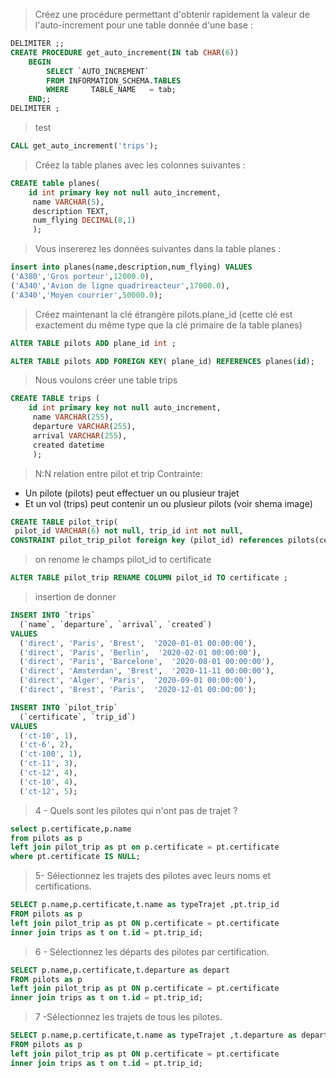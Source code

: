 > Créez une procédure permettant d'obtenir rapidement la valeur de l'auto-increment pour une table donnée d'une base :

```sql
DELIMITER ;;
CREATE PROCEDURE get_auto_increment(IN tab CHAR(6))
    BEGIN
        SELECT `AUTO_INCREMENT`
		FROM INFORMATION_SCHEMA.TABLES
		WHERE     TABLE_NAME   = tab;
    END;;
DELIMITER ;
```
> test 
```sql
CALL get_auto_increment('trips');
```


> Créez la table planes avec les colonnes suivantes :
```sql
CREATE table planes(
    id int primary key not null auto_increment,
     name VARCHAR(5),
     description TEXT,
     num_flying DECIMAL(8,1)
     );
```

> Vous insererez les données suivantes dans la table planes :
```sql
insert into planes(name,description,num_flying) VALUES 
('A380','Gros porteur',12000.0),
('A340','Avion de ligne quadrireacteur',17000.0),
('A340','Moyen courrier',50000.0);
```
> Créez maintenant la clé étrangère pilots.plane_id (cette clé est exactement du même type que la clé primaire de la table planes)

```sql
AlTER TABLE pilots ADD plane_id int ;

ALTER TABLE pilots ADD FOREIGN KEY( plane_id) REFERENCES planes(id);
```
> Nous voulons créer une table trips 

```sql
CREATE TABLE trips (
    id int primary key not null auto_increment,
     name VARCHAR(255),
     departure VARCHAR(255),
     arrival VARCHAR(255),
     created datetime
     );
```

> N:N
relation entre pilot et trip
Contrainte: 
* Un pilote (pilots) peut effectuer un ou plusieur trajet 
* Et un vol (trips) peut contenir un ou plusieur pilots 
(voir shema image)
```sql
CREATE TABLE pilot_trip(
 pilot_id VARCHAR(6) not null, trip_id int not null, 
CONSTRAINT pilot_trip_pilot foreign key (pilot_id) references pilots(certificate), CONSTRAINT pilot_trip_trip foreign key (trip_id) references trips(id), CONSTRAINT pilot_trip_unique UNIQUE (pilot_id,trip_id) );
```

> on renome le champs pilot_id to certificate
```sql
ALTER TABLE pilot_trip RENAME COLUMN pilot_id TO certificate ;
```
> insertion de donner
```sql
INSERT INTO `trips`
  (`name`, `departure`, `arrival`, `created`)
VALUES
  ('direct', 'Paris', 'Brest',  '2020-01-01 00:00:00'),
  ('direct', 'Paris', 'Berlin',  '2020-02-01 00:00:00'),
  ('direct', 'Paris', 'Barcelone',  '2020-08-01 00:00:00'),
  ('direct', 'Amsterdan', 'Brest',  '2020-11-11 00:00:00'),
  ('direct', 'Alger', 'Paris',  '2020-09-01 00:00:00'),
  ('direct', 'Brest', 'Paris',  '2020-12-01 00:00:00');

INSERT INTO `pilot_trip`
  (`certificate`, `trip_id`)
VALUES
  ('ct-10', 1),
  ('ct-6', 2),
  ('ct-100', 1),
  ('ct-11', 3),
  ('ct-12', 4),
  ('ct-10', 4),
  ('ct-12', 5);
```

> 4 - Quels sont les pilotes qui n'ont pas de trajet ?

```sql
select p.certificate,p.name 
from pilots as p
left join pilot_trip as pt on p.certificate = pt.certificate 
where pt.certificate IS NULL;
```
> 5- Sélectionnez les trajets des pilotes avec leurs noms et certifications.
```sql
SELECT p.name,p.certificate,t.name as typeTrajet ,pt.trip_id     
FROM pilots as p    
left join pilot_trip as pt ON p.certificate = pt.certificate    
inner join trips as t on t.id = pt.trip_id;
 ```

 > 6 - Sélectionnez les départs des pilotes par certification.

 ```sql
SELECT p.name,p.certificate,t.departure as depart 
FROM pilots as p      
left join pilot_trip as pt ON p.certificate = pt.certificate     
inner join trips as t on t.id = pt.trip_id;
```

> 7 -Sélectionnez les trajets de tous les pilotes.

```sql 
SELECT p.name,p.certificate,t.name as typeTrajet ,t.departure as depart, t.arrival as arriver ,t.created as heure      
FROM pilots as p      
left join pilot_trip as pt ON p.certificate = pt.certificate     
inner join trips as t on t.id = pt.trip_id;
```
